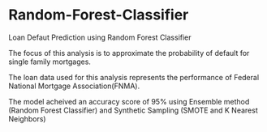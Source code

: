 # Random-Forest-Classifier
Loan Defaut Prediction using Random Forest Classifier

The focus of this analysis is to approximate the probability of default for single family mortgages.

The loan data used for this analysis represents the performance of Federal National Mortgage Association(FNMA).

The model acheived an accuracy score of 95% using Ensemble method (Random Forest Classifier) and Synthetic Sampling (SMOTE and K Nearest Neighbors)
